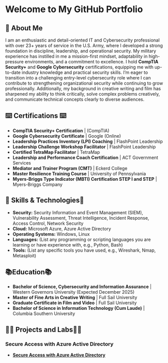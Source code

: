 # Welcome to My GitHub Portfolio


## 👋 About Me

I am an enthusiastic and detail-oriented IT and Cybersecurity professional with over 23+ years of service in the U.S. Army, where I developed a strong foundation in discipline, leadership, and operational security. My military experience has instilled in me a mission-first mindset, adaptability in high-pressure environments, and a commitment to excellence.
I hold **CompTIA Security+** and **Google Cybersecurity** certifications, equipping me with up-to-date industry knowledge and practical security skills. I’m eager to transition into a challenging entry-level cybersecurity role where I can contribute to strengthening organizational security while continuing to grow professionally.
Additionally, my background in creative writing and film has sharpened my ability to think critically, solve complex problems creatively, and communicate technical concepts clearly to diverse audiences.

## ⌨️ Certifications ⌨️

* **CompTIA Security+ Certification** | (CompTIA) 
* **Google Cybersecurity Certificate** | Google (Online) 
* **Leadership Practices Inventory (LPI) Coaching** | FlashPoint Leadership 
* **Leadership Challenge Workshop Facilitator** | FlashPoint Leadership 
* **Certified TetraMap Facilitator** | TetraMap 
* **Leadership and Performance Coach Certification** | ACT Government Services 
* **Mediator and Trainer Program (CMT)** | Eckerd College 
* **Master Resilience Training Course** | University of Pennsylvania 
* **Myers-Briggs Type Indicator (MBTI) Certification STEP I and STEP** | Myers-Briggs Company 


## 🔧 Skills & Technologies🔧

* **Security:** Security Information and Event Management (SIEM), Vulnerability Assessment, Threat Intelligence, Incident Response, Access Control, Network Security
* **Cloud:** Microsoft Azure, Azure Active Directory
* **Operating Systems:** Windows, Linux
* **Languages:** (List any programming or scripting languages you are learning or have experience with, e.g., Python, Bash)
* **Tools:** (List any specific tools you have used, e.g., Wireshark, Nmap, Metasploit)


## 📚Education📚


* **Bachelor of Science, Cybersecurity and Information Assurance** | Western Governors University (Expected December 2025) 
* **Master of Fine Arts in Creative Writing** | Full Sail University 
* **Graduate Certificate in Film and Video** | Full Sail University 
* **Bachelor of Science in Information Technology (Cum Laude)** | Columbia Southern University

## 👨‍💻 Projects and Labs👨‍💻

### Secure Access with Azure Active Directory

* **[Secure Access with Azure Active Directory](https://github.com/GIJane11226/Azure-Active-Directory)**
    
